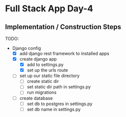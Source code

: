 
# Full Stack App Day-4

## Implementation / Construction Steps

TODO:

- Django config
    - [x] add django rest framework to installed apps
    - [X] create django app
        - [X] add to settings.py
        - [X] set up the urls route
    - [ ] set up our static file directory
        - [ ] create static dir
        - [ ] set static dir path in settings.py
        - [ ] run migrations
    - [ ] create database
        - [ ] set db to postgres in settings.py
        - [ ] set db name in settings.py